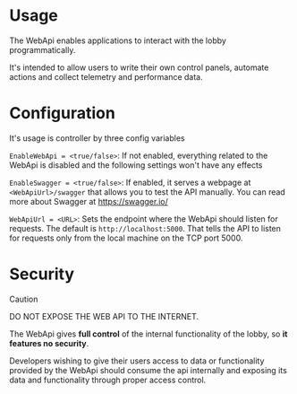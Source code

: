 # Usage

The WebApi enables applications to interact with the lobby programmatically.  

It's intended to allow users to write their own control panels, automate actions and collect telemetry and performance data.

# Configuration
  
It's usage is controller by three config variables  
  
`EnableWebApi = <true/false>`: If not enabled, everything related to the WebApi is disabled and the following settings won't have any effects

`EnableSwagger = <true/false>`: If enabled, it serves a webpage at `<WebApiUrl>/swagger` that allows you to test the API manually. You can read more about Swagger at https://swagger.io/

`WebApiUrl = <URL>`: Sets the endpoint where the WebApi should listen for requests. The default is `http://localhost:5000`. That tells the API to listen for requests only from the local machine on the TCP port 5000.

# Security

> [!CAUTION]
> DO NOT EXPOSE THE WEB API TO THE INTERNET.

The WebApi gives **full control** of the internal functionality of the lobby, so **it features no security**.  

Developers wishing to give their users access to data or functionality provided by the WebApi should consume the api internally and exposing its data and functionality through proper access control.